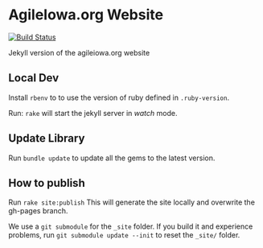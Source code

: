 # AgileIowa.org Website

[![Build Status](https://travis-ci.org/agileiowa/jekyll-web.svg?branch=master)](https://travis-ci.org/agileiowa/jekyll-web)

Jekyll version of the agileiowa.org website

## Local Dev
Install `rbenv` to to use the version of ruby defined in `.ruby-version`.

Run: `rake` will start the jekyll server in *watch* mode.

## Update Library

Run `bundle update` to update all the gems to the latest version.

## How to publish
Run `rake site:publish`
This will generate the site locally and overwrite the gh-pages branch. 

We use a `git submodule` for the `_site` folder. If you build it and experience problems, run `git submodule update --init` to reset the `_site/` folder.
